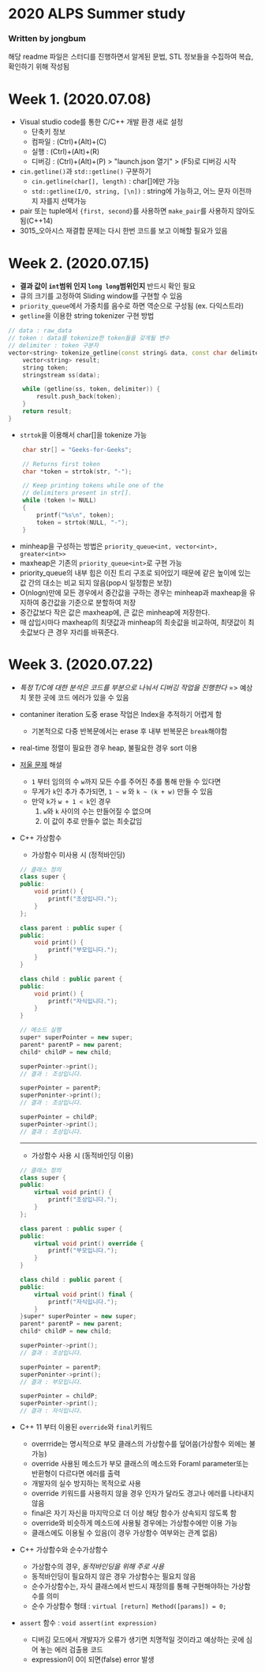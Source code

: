# 2020 ALPS Summer study
### Written by jongbum
해당 readme 파일은 스터디를 진행하면서 알게된 문법, STL 정보들을 수집하여 복습, 확인하기 위해 작성됨
# Week 1. (2020.07.08)
- Visual studio code를 통한 C/C++ 개발 환경 새로 설정
    - 단축키 정보
    - 컴파일 : (Ctrl)+(Alt)+(C)
    - 실행 : (Ctrl)+(Alt)+(R)
    - 디버깅 : (Ctrl)+(Alt)+(P) > "launch.json 열기" > (F5)로 디버깅 시작
- `cin.getline()`과 `std::getline()` 구분하기
    - `cin.getline(char[], length)` : char[]에만 가능
    - `std::getline(I/O, string, [\n])` : string에 가능하고, 어느 문자 이전까지 자를지 선택가능
- pair 또는 tuple에서 `{first, second}`를 사용하면 `make_pair`를 사용하지 않아도 됨(C++14)
- 3015_오아시스 재결합 문제는 다시 한번 코드를 보고 이해할 필요가 있음
# Week 2. (2020.07.15)
- **결과 값이 `int`범위 인지 `long long`범위인지** 반드시 확인 필요
- 큐의 크기를 고정하여 Sliding window를 구현할 수 있음
- `priority_queue`에서 가중치를 음수로 하면 역순으로 구성됨 (ex. 다익스트라)
- `getline`을 이용한 string tokenizer 구현 방법
```cpp
// data : raw_data
// token : data를 tokenize한 token들을 갖게될 변수
// delimiter : token 구분자
vector<string> tokenize_getline(const string& data, const char delimiter = ' ') {
	vector<string> result;
	string token;
	stringstream ss(data);

	while (getline(ss, token, delimiter)) {
		result.push_back(token);
	}
	return result;
}
```
- `strtok`을 이용해서 char[]을 tokenize 가능
```cpp
    char str[] = "Geeks-for-Geeks"; 

    // Returns first token  
    char *token = strtok(str, "-"); 

    // Keep printing tokens while one of the 
    // delimiters present in str[]. 
    while (token != NULL) 
    { 
        printf("%s\n", token); 
        token = strtok(NULL, "-"); 
    } 
```
- minheap을 구성하는 방법은 `priority_queue<int, vector<int>, greater<int>>`
- maxheap은 기존의 `priority_queue<int>`로 구현 가능
- priority_queue의 내부 힙은 이진 트리 구조로 되어있기 때문에 같은 높이에 있는 값 간의 대소는 비교 되지 않음(pop시 일정함은 보장)
- O(nlogn)만에 모든 경우에서 중간값을 구하는 경우는 minheap과 maxheap을 유지하여 중간값을 기준으로 분할하여 저장
- 중간값보다 작은 값은 maxheap에, 큰 값은 minheap에 저장한다.
- 매 삽입시마다 maxheap의 최댓값과 minheap의 최솟값을 비교하여, 최댓값이 최솟값보다 큰 경우 자리를 바꿔준다.

# Week 3. (2020.07.22)
- *특정 T/C에 대한 분석은 코드를 부분으로 나눠서 디버깅 작업을 진행한다* => 예상치 못한 곳에 코드 에러가 있을 수 있음
- contaniner iteration 도중 erase 작업은 Index을 추적하기 어렵게 함
    - 기본적으로 다중 반복문에서는 erase 후 내부 반복문은 `break`해야함
- real-time 정렬이 필요한 경우 heap, 불필요한 경우 sort 이용
- [저울 문제](http://boj.kr/2437) 해설
    - `1` 부터 임의의 수 `w`까지 모든 수를 주어진 추를 통해 만들 수 있다면
    - 무게가 `k`인 추가 추가되면, `1 ~ w` 와 `k ~ (k + w)` 만들 수 있음
    - 만약 `k`가 `w + 1 < k`인 경우
        1. `w`와 `k` 사이의 수는 만들어질 수 없으며
        1. 이 값이 추로 만들수 없는 최솟값임
- C++ 가상함수
    - 가상함수 미사용 시 (정적바인딩)
    ```cpp
    // 클래스 정의
    class super {
    public:
        void print() {
            printf("조상입니다.");
        }
    };
    
    class parent : public super {
    public:
        void print() {
            printf("부모입니다.");
        }
    }

    class child : public parent {
    public:
        void print() {
            printf("자식입니다.");
        }
    }

    // 메소드 실행
    super* superPointer = new super;
    parent* parentP = new parent;
    child* childP = new child;

    superPointer->print();
    // 결과 : 조상입니다.

    superPointer = parentP;
    superPoninter->print();
    // 결과 : 조상입니다.

    superPointer = childP;
    superPointer->print();
    // 결과 : 조상입니다.
    ```
    ***
    - 가상함수 사용 시 (동적바인딩 이용)
    ```cpp
    // 클래스 정의
    class super {
    public:
        virtual void print() {
            printf("조상입니다.");
        }
    };

    class parent : public super {
    public:
        virtual void print() override {
            printf("부모입니다.");
        }
    }

    class child : public parent {
    public:
        virtual void print() final {
            printf("자식입니다.");
        }
    }super* superPointer = new super;
    parent* parentP = new parent;
    child* childP = new child;

    superPointer->print();
    // 결과 : 조상입니다.

    superPointer = parentP;
    superPoninter->print();
    // 결과 : 부모입니다.

    superPointer = childP;
    superPointer->print();
    // 결과 : 자식입니다.
    ```
- C++ 11 부터 이용된 `override`와 `final`키워드
    - overrride는 명시적으로 부모 클래스의 가상함수를 덮어씀(가상함수 외에는 불가능)
    - override 사용된 메소드가 부모 클래스의 메소드와 Foraml parameter또는 반환형이 다르다면 에러를 출력
    - 개발자의 실수 방지하는 목적으로 사용
    - override 키워드를 사용하지 않을 경우 인자가 달라도 경고나 에러를 나타내지 않음
    - final은 자기 자신을 마지막으로 더 이상 해당 함수가 상속되지 않도록 함
    - override와 비슷하게 메소드에 사용될 경우에는 가상함수에만 이용 가능
    - 클래스에도 이용될 수 있음(이 경우 가상함수 여부와는 관계 없음)

- C++ 가상함수와 순수가상함수
    - 가상함수의 경우, *동적바인딩을 위해 주로 사용*
    - 동적바인딩이 필요하지 않은 경우 가상함수는 필요치 않음
    - 순수가상함수는, 자식 클래스에서 반드시 재정의를 통해 구현해야하는 가상함수를 의미
    - 순수 가상함수 형태 : `virtual [return] Method([params]) = 0;`

- `assert` 함수 : `void assert(int expression)`
    - 디버깅 모드에서 개발자가 오류가 생기면 치명적일 것이라고 예상하는 곳에 심어 놓는 에러 검출용 코드
    - expression이 0이 되면(false) error 발생